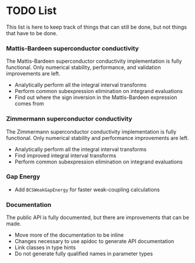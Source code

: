 # TODO List

This list is here to keep track of things that can still be done, but not things that have to be done.

### Mattis-Bardeen superconductor conductivity

The Mattis-Bardeen superconductor conductivity implementation is fully functional. Only numerical stability, performance, and validation improvements are left.

* Analytically perform all the integral interval transforms
* Perform common subexpression elimination on integrand evaluations
* Find out where the sign inversion in the Mattis-Bardeen expression comes from

### Zimmermann superconductor conductivity

The Zimmermann superconductor conductivity implementation is fully functional.  Only numerical stability and performance improvements are left.

* Analytically perform all the integral interval transforms
* Find improved integral interval transforms
* Perform common subexpression elimination on integrand evaluations

### Gap Energy

* Add `BCSWeakGapEnergy` for faster weak-coupling calculations

### Documentation

The public API is fully documented, but there are improvements that can be made.

* Move more of the documentation to be inline
* Changes necessary to use apidoc to generate API documentation
* Link classes in type hints
* Do not generate fully qualified names in parameter types
